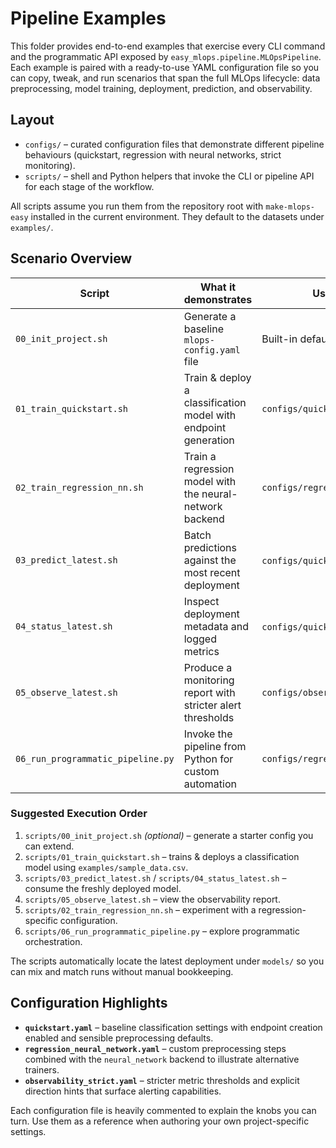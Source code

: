 # Pipeline Examples

This folder provides end-to-end examples that exercise every CLI command and the
programmatic API exposed by `easy_mlops.pipeline.MLOpsPipeline`. Each example is
paired with a ready-to-use YAML configuration file so you can copy, tweak, and
run scenarios that span the full MLOps lifecycle: data preprocessing, model
training, deployment, prediction, and observability.

## Layout

- `configs/` – curated configuration files that demonstrate different pipeline
  behaviours (quickstart, regression with neural networks, strict monitoring).
- `scripts/` – shell and Python helpers that invoke the CLI or pipeline API for
  each stage of the workflow.

All scripts assume you run them from the repository root with `make-mlops-easy`
installed in the current environment. They default to the datasets under
`examples/`.

## Scenario Overview

| Script | What it demonstrates | Uses configuration |
| --- | --- | --- |
| `00_init_project.sh` | Generate a baseline `mlops-config.yaml` file | Built-in defaults |
| `01_train_quickstart.sh` | Train & deploy a classification model with endpoint generation | `configs/quickstart.yaml` |
| `02_train_regression_nn.sh` | Train a regression model with the neural-network backend | `configs/regression_neural_network.yaml` |
| `03_predict_latest.sh` | Batch predictions against the most recent deployment | `configs/quickstart.yaml` (optional) |
| `04_status_latest.sh` | Inspect deployment metadata and logged metrics | `configs/quickstart.yaml` (optional) |
| `05_observe_latest.sh` | Produce a monitoring report with stricter alert thresholds | `configs/observability_strict.yaml` |
| `06_run_programmatic_pipeline.py` | Invoke the pipeline from Python for custom automation | `configs/regression_neural_network.yaml` |

### Suggested Execution Order

1. `scripts/00_init_project.sh` *(optional)* – generate a starter config you can
   extend.
2. `scripts/01_train_quickstart.sh` – trains & deploys a classification model
   using `examples/sample_data.csv`.
3. `scripts/03_predict_latest.sh` / `scripts/04_status_latest.sh` –
   consume the freshly deployed model.
4. `scripts/05_observe_latest.sh` – view the observability report.
5. `scripts/02_train_regression_nn.sh` – experiment with a regression-specific
   configuration.
6. `scripts/06_run_programmatic_pipeline.py` – explore programmatic orchestration.

The scripts automatically locate the latest deployment under `models/` so you
can mix and match runs without manual bookkeeping.

## Configuration Highlights

- **`quickstart.yaml`** – baseline classification settings with endpoint
  creation enabled and sensible preprocessing defaults.
- **`regression_neural_network.yaml`** – custom preprocessing steps combined
  with the `neural_network` backend to illustrate alternative trainers.
- **`observability_strict.yaml`** – stricter metric thresholds and explicit
  direction hints that surface alerting capabilities.

Each configuration file is heavily commented to explain the knobs you can turn.
Use them as a reference when authoring your own project-specific settings.

